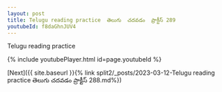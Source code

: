 ```yaml
---
layout: post
title: Telugu reading practice  తెలుగు  చదవడం  ప్రాక్టీస్ 289
youtubeId: f8daGhnJUV4
---
```

 
 
Telugu reading practice
 
 
 
 
 


{% include youtubePlayer.html id=page.youtubeId %}
 
[Next]({{ site.baseurl }}{% link  split2/_posts/2023-03-12-Telugu reading practice  తెలుగు  చదవడం  ప్రాక్టీస్ 288.md%})
 
